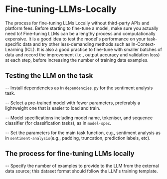 # Fine-tuning-LLMs-Locally
The process for fine-tuning LLMs Locally without third-party APIs and platform fees. Before starting to fine-tune a model, make sure you actually need to! Fine-tuning LLMs can be a lengthy process and computationally expensive. It is a good idea to test the model's performance on your task-specific data and try other less-demanding methods such as In-Context-Learning (ICL). It is also a good practice to fine-tune with smaller batches of data and record the improvement (i.e., output accuracy and validation loss) at each step, before increasing the number of training data examples.

## Testing the LLM on the task

-- Install dependencies as in `dependencies.py` for the sentiment analysis task.

-- Select a pre-trained model with fewer parameters, preferably a lightweight one that is easier to load and train.

-- Model specifications including model name, tokeniser, and sequence classifier (for classification tasks), as in `model-spec`.

--  Set the parameters for the main task function, e.g., sentiment analysis as in `sentiment-analysis`(e.g., padding, truncation, prediction labels, etc).

## The process for fine-tuning LLMs locally 

 -- Specify the number of examples to provide to the LLM from the external data source; this dataset format should follow the LLM's training template.
